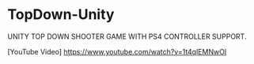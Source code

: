 # TopDown-Unity

UNITY TOP DOWN SHOOTER GAME
WITH PS4 CONTROLLER SUPPORT.

[YouTube Video]
https://www.youtube.com/watch?v=1t4qlEMNwOI
